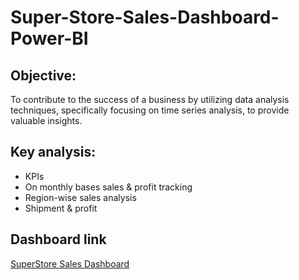 # Super-Store-Sales-Dashboard-Power-BI

##  Objective:
To contribute to the success of a business by utilizing data analysis techniques, specifically focusing on time series analysis, to provide valuable insights. 

## Key analysis:
- KPIs
- On monthly bases sales & profit tracking
- Region-wise sales analysis
- Shipment & profit

## Dashboard link
<a href = "https://github.com/Tehreem112/Super-Store-Sales-Dashboard-Power-BI/blob/main/Super%20Store%20Dashboard%20Power%20BI.png"> SuperStore Sales Dashboard</a>
